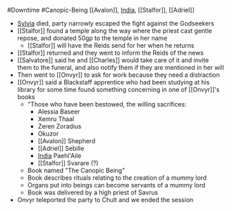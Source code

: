 #Downtime #Canopic-Being 
[[Avalon]], [India](PCs/Past/India.md), [[Stalfor]], [[Adriel]]

- [Sylvia](Sylvia.md) died, party narrowly escaped the fight against the Godseekers
- [[Stalfor]] found a temple along the way where the priest cast gentle repose, and donated 50gp to the temple in her name
	- [[Stalfor]] will have the Reids send for her when he returns
- [[Stalfor]] returned and they went to inform the Reids of the news
- [[Salvatore]] said he and [[Charles]] would take care of it and invite them to the funeral, and also notify them if they are mentioned in her will
- Then went to [[Onvyr]] to ask for work because they need a distraction
- [[Onvyr]] said a Blackstaff apprentice who had been studying at his library for some time found something concerning in one of [[Onvyr]]'s books
	- "Those who have been bestowed, the willing sacrifices:
		- Alessia Baseer
		- Xemru Thaal
		- Zeren Zoradius
		- Okuzor
		- [[Avalon]] Shepherd
		- [[Adriel]] Sebille
		- [India](PCs/Past/India.md) Paehl'Aile
		- [[Stalfor]] Svarare (?)
	- Book named "The Canopic Being"
	- Book describes rituals relating to the creation of a mummy lord
	- Organs put into beings can become servants of a mummy lord
	- Book was delivered by a high priest of Savrus
- Onvyr teleported the party to Chult and we ended the session